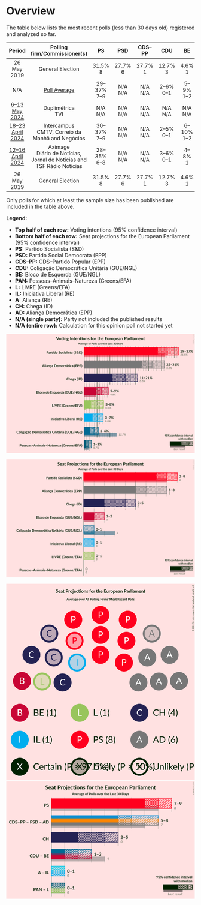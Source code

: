 # Overview

The table below lists the most recent polls (less than 30 days old) registered and analyzed so far.

| Period     | Polling firm/Commissioner(s) | PS | PSD | CDS–PP | CDU | BE | PAN | L | IL | A | CH | AD |
|:----------:|:----------------------------:|:--:|:--:|:--:|:--:|:--:|:--:|:--:|:--:|:--:|:--:|:--:|
| 26 May 2019 | General Election | 31.5% <br> 8 | 27.7% <br> 6 | 27.7% <br> 1 | 12.7% <br> 3 | 4.6% <br> 1 | 1.7% <br> 0 | 0.7% <br> 0 | 0.0% <br> 0 | 0.0% <br> 0 | 0.0% <br> 0 | 0.0% <br> 0 |
| N/A | [Poll Average](average.html) | 29–37% <br> 7–9 | N/A <br> N/A | N/A <br> N/A | 2–6% <br> 0–1 | 5–9% <br> 1–2 | 1–3% <br> 0 | 3–8% <br> 0–1 | 3–7% <br> 0–1 | N/A <br> N/A | 11–21% <br> 2–5 | 22–31% <br> 5–8 |
| [6–13 May 2024](2024-05-13-Duplimétrica.html) | Duplimétrica <br> TVI | N/A <br> N/A | N/A <br> N/A | N/A <br> N/A | N/A <br> N/A | N/A <br> N/A | N/A <br> N/A | N/A <br> N/A | N/A <br> N/A | N/A <br> N/A | N/A <br> N/A | N/A <br> N/A |
| [18–23 April 2024](2024-04-23-Intercampus.html) | Intercampus <br> CMTV, Correio da Manhã and Negócios | 30–37% <br> 7–9 | N/A <br> N/A | N/A <br> N/A | 2–5% <br> 0–1 | 6–10% <br> 1–2 | 1–3% <br> 0 | 4–8% <br> 1–2 | 3–6% <br> 0–1 | N/A <br> N/A | 11–16% <br> 2–4 | 25–32% <br> 6–8 |
| [12–16 April 2024](2024-04-16-Aximage.html) | Aximage <br> Diário de Notícias, Jornal de Notícias and TSF Rádio Notícias | 28–35% <br> 6–8 | N/A <br> N/A | N/A <br> N/A | 3–6% <br> 0–1 | 4–8% <br> 1 | 1–3% <br> 0 | 3–5% <br> 0–1 | 4–8% <br> 1 | N/A <br> N/A | 16–21% <br> 3–5 | 22–28% <br> 5–7 |
| 26 May 2019 | General Election | 31.5% <br> 8 | 27.7% <br> 6 | 27.7% <br> 1 | 12.7% <br> 3 | 4.6% <br> 1 | 1.7% <br> 0 | 0.7% <br> 0 | 0.0% <br> 0 | 0.0% <br> 0 | 0.0% <br> 0 | 0.0% <br> 0 |

Only polls for which at least the sample size has been published are included in the table above.

**Legend:**
+ **Top half of each row:** Voting intentions (95% confidence interval)
+ **Bottom half of each row:** Seat projections for the European Parliament (95% confidence interval)
+ **PS:** Partido Socialista (S&D)
+ **PSD:** Partido Social Democrata (EPP)
+ **CDS–PP:** CDS–Partido Popular (EPP)
+ **CDU:** Coligação Democrática Unitária (GUE/NGL)
+ **BE:** Bloco de Esquerda (GUE/NGL)
+ **PAN:** Pessoas–Animais–Natureza (Greens/EFA)
+ **L:** LIVRE (Greens/EFA)
+ **IL:** Iniciativa Liberal (RE)
+ **A:** Aliança (RE)
+ **CH:** Chega (ID)
+ **AD:** Aliança Democrática (EPP)
+ **N/A (single party):** Party not included the published results
+ **N/A (entire row):** Calculation for this opinion poll not started yet


![Graph with voting intentions not yet produced](average.png "Voting Intentions")

![Graph with seats not yet produced](average-seats.png "Seats")

![Graph with seating plan not yet produced](average-seating-plan.png "Seating Plan")
![Graph with coalitions seats not yet produced](average-coalitions-seats.png "Coalitions Seats")
